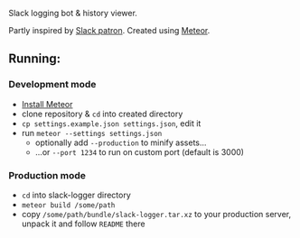 Slack logging bot & history viewer.

Partly inspired by [Slack patron](https://github.com/tyage/slack-patron). Created using [Meteor](https://github.com/meteor/meteor).

## Running:

### Development mode
- [Install Meteor](https://www.meteor.com/install)
- clone repository & `cd` into created directory
- `cp settings.example.json settings.json`, edit it
- run `meteor --settings settings.json`
  - optionally add `--production` to minify assets…
  - …or `--port 1234` to run on custom port (default is 3000)

### Production mode
- `cd` into slack-logger directory
- `meteor build /some/path`
- copy `/some/path/bundle/slack-logger.tar.xz` to your production server, unpack it and follow `README` there
